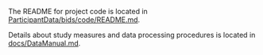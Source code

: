 The README for project code is located in [ParticipantData/bids/code/README.md](ParticipantData/bids/code/README.md).

Details about study measures and data processing procedures is located in [docs/DataManual.md](docs/DataManual.md).
